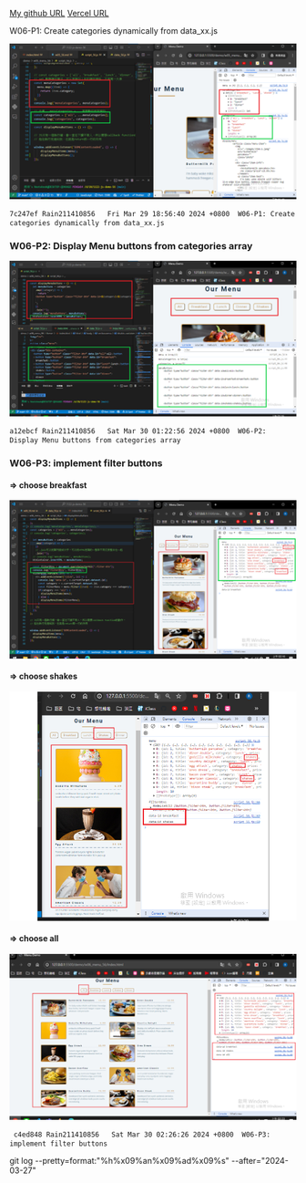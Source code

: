 [My github URL](https://github.com/Rain211410856/1121-sweb-211410856)
[Vercel URL](https://1121-sweb-211410856.vercel.app/demo/w05_56_blog/)

W06-P1: Create categories dynamically from data_xx.js
 
![](w06-p1.png)
 
```
7c247ef Rain211410856   Fri Mar 29 18:56:40 2024 +0800  W06-P1: Create categories dynamically from data_xx.js
```
### W06-P2: Display Menu buttons from categories array
 
![](w06-p2.png)

```
a12ebcf Rain211410856   Sat Mar 30 01:22:56 2024 +0800  W06-P2: Display Menu buttons from categories array
```

### W06-P3: implement filter buttons
 
#### => choose breakfast
 
![](w06-p3-1.png)
 
#### => choose shakes
 
![](w06-p3-2.png)
 
#### => choose all
 
![](w06-p3-3.png)
 
```
 c4ed848 Rain211410856   Sat Mar 30 02:26:26 2024 +0800  W06-P3: implement filter buttons
```



git log --pretty=format:"%h%x09%an%x09%ad%x09%s" --after="2024-03-27"